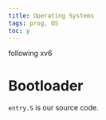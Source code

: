 ```yaml
---
title: Operating Systems
tags: prog, OS
toc: y
---
```


following xv6

# Bootloader

`entry.S` is our source code.